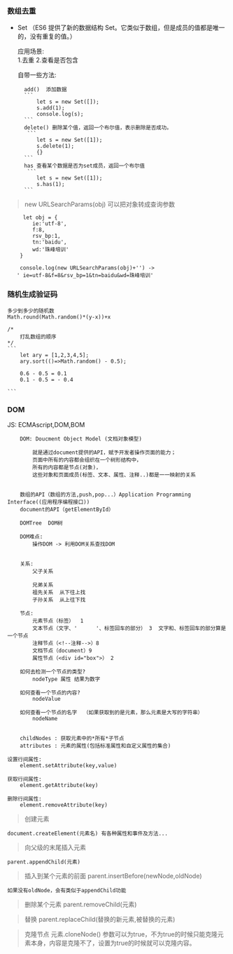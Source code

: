### 数组去重

- Set （ES6 提供了新的数据结构 Set。它类似于数组，但是成员的值都是唯一的，没有重复的值。）

    应用场景:   
        1.去重
        2.查看是否包含

    自带一些方法:

        add()  添加数据
        ```
            let s = new Set([]);
            s.add(1);
            console.log(s);
        ```
        delete() 删除某个值，返回一个布尔值，表示删除是否成功。
         ```
            let s = new Set([1]);
            s.delete(1);
            {}
        ```
        has 查看某个数据是否为set成员，返回一个布尔值
         ```
            let s = new Set([1]);
            s.has(1);
        ```

> new URLSearchParams(obj) 可以把对象转成查询参数

```
     let obj = {
        ie:'utf-8',
        f:8,
        rsv_bp:1,
        tn:'baidu',
        wd:'珠峰培训'
    }

    console.log(new URLSearchParams(obj)+'') -> 
   ' ie=utf-8&f=8&rsv_bp=1&tn=baidu&wd=珠峰培训'

```

### 随机生成验证码
    多少到多少的随机数
    Math.round(Math.random()*(y-x))+x  

    /*
        打乱数组的顺序
    */ 
    ```
        let ary = [1,2,3,4,5];
        ary.sort(()=>Math.random() - 0.5);

        0.6 - 0.5 = 0.1
        0.1 - 0.5 = - 0.4

    ```

### DOM

JS:
        ECMAscript,DOM,BOM


        DOM: Doucment Object Model (文档对象模型)

            就是通过document提供的API，赋予开发者操作页面的能力；
            页面中所有的内容都会组织在一个树形结构中，
            所有的内容都是节点(对象)，
            这些对象和页面成员(标签、文本、属性、注释..)都是一一映射的关系

        
        数组的API（数组的方法,push,pop...）Application Programming Interface((应用程序编程接口))
        document的API（getElementById）

        DOMTree  DOM树

        DOM难点:
            操作DOM -> 利用DOM关系查找DOM 

        
        关系:
            父子关系  

            兄弟关系
            祖先关系  从下往上找
            子孙关系  从上往下找

        节点:
            元素节点（标签）  1
            文本节点（文字、'      '、标签回车的部分） 3  文字和、标签回车的部分算是一个节点
            注释节点（<!--注释-->）8
            文档节点（document）9
            属性节点（<div id="box">） 2

        如何去检测一个节点的类型?
            nodeType 属性 结果为数字
                
        如何查看一个节点的内容?       
            nodeValue
                
        如何查看一个节点的名字  （如果获取到的是元素，那么元素是大写的字符串）
            nodeName

    
        childNodes : 获取元素中的*所有*子节点
        attributes : 元素的属性(包括标准属性和自定义属性的集合)

    设置行间属性:
        element.setAttribute(key,value)

    获取行间属性:
        element.getAttribute(key)

    删除行间属性:
        element.removeAttribute(key)



> 创建元素

    document.createElement(元素名) 有各种属性和事件及方法...

> 向父级的末尾插入元素

    parent.appendChild(元素)

> 插入到某个元素的前面
    parent.insertBefore(newNode,oldNode)

    如果没有oldNode，会有类似于appendChild功能


> 删除某个元素
    parent.removeChild(元素)

> 替换
    parent.replaceChild(替换的新元素,被替换的元素)

> 克隆节点
    元素.cloneNode()  参数可以为true，不为true的时候只能克隆元素本身，内容是克隆不了，设置为true的时候就可以克隆内容。

    
